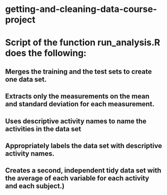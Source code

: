 # getting-and-cleaning-data-course-project


# Script of the function run_analysis.R does the following:

## Merges the training and the test sets to create one data set.
## Extracts only the measurements on the mean and standard deviation for each measurement.
## Uses descriptive activity names to name the activities in the data set
## Appropriately labels the data set with descriptive activity names.
## Creates a second, independent tidy data set with the average of each variable for each activity and each subject.)
